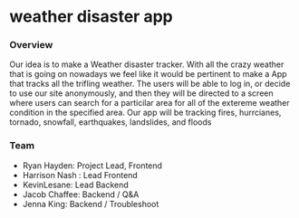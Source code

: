 # weather disaster app

### Overview


Our idea is to make a Weather disaster tracker. With all the crazy weather that is going on nowadays we feel like it would be pertinent to make a App that tracks all the trifling weather. The users will be able to log in, or decide to use our site anonymously, and then they will be directed to a screen where users can search for a particilar area for all of the extereme weather condition in the specified area. Our app will be tracking fires, hurrcianes, tornado, snowfall, earthquakes, landslides, and floods

### Team

* Ryan Hayden: Project Lead, Frontend
* Harrison Nash : Lead Frontend
* KevinLesane: Lead Backend
* Jacob Chaffee: Backend / Q&A
* Jenna King: Backend / Troubleshoot

